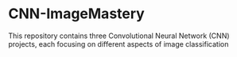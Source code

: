 # CNN-ImageMastery
This repository contains three Convolutional Neural Network (CNN) projects, each focusing on different aspects of image classification
